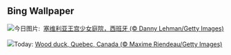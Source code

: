 ## Bing Wallpaper
![](https://www.bing.com/th?id=OHR.AlcazarSeville_ZH-CN5581795099_UHD.jpg&w=1000)今日图片: &nbsp;[塞维利亚王宫少女庭院，西班牙 (© Danny Lehman/Getty Images)](https://www.bing.com/th?id=OHR.AlcazarSeville_ZH-CN5581795099_UHD.jpg)
<br><br/>
![](https://www.bing.com/th?id=OHR.QuebecDuck_EN-US9387855720_UHD.jpg&w=1000)Today: [Wood duck, Quebec, Canada (© Maxime Riendeau/Getty Images)](https://www.bing.com/th?id=OHR.QuebecDuck_EN-US9387855720_UHD.jpg)
<br><br/>
